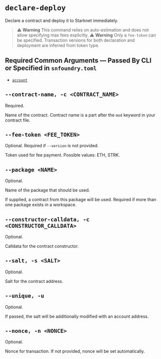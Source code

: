 # `declare-deploy`
Declare a contract and deploy it to Starknet immediately.

>  ⚠️ **Warning**
> This command relies on auto-estimation and does not allow specifying max fees explicitly.
> ⚠️ **Warning**
> Only a `fee-token` can be specified. Transaction versions for both declaration and deployment are inferred from token type.

## Required Common Arguments — Passed By CLI or Specified in `snfoundry.toml`

* [`account`](./common.md#--account--a-account_name)

## `--contract-name, -c <CONTRACT_NAME>`
Required.

Name of the contract. Contract name is a part after the `mod` keyword in your contract file.

## `--fee-token <FEE_TOKEN>`
Optional. Required if `--version` is not provided.

Token used for fee payment. Possible values: ETH, STRK.

## `--package <NAME>`
Optional.

Name of the package that should be used.

If supplied, a contract from this package will be used. Required if more than one package exists in a workspace.

## `--constructor-calldata, -c <CONSTRUCTOR_CALLDATA>`
Optional.

Calldata for the contract constructor.

## `--salt, -s <SALT>`
Optional.

Salt for the contract address.

## `--unique, -u`
Optional.

If passed, the salt will be additionally modified with an account address.

## `--nonce, -n <NONCE>`
Optional.

Nonce for transaction. If not provided, nonce will be set automatically.